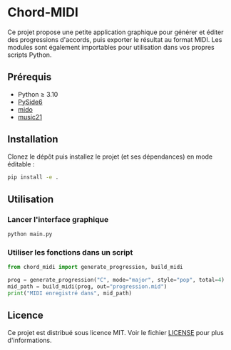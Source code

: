 # Chord-MIDI

Ce projet propose une petite application graphique pour générer et éditer des progressions d'accords, puis exporter le résultat au format MIDI. Les modules sont également importables pour utilisation dans vos propres scripts Python.

## Prérequis

- Python ≥ 3.10
- [PySide6](https://pypi.org/project/PySide6/)
- [mido](https://pypi.org/project/mido/)
- [music21](https://pypi.org/project/music21/)

## Installation

Clonez le dépôt puis installez le projet (et ses dépendances) en mode éditable :

```bash
pip install -e .
```

## Utilisation

### Lancer l'interface graphique

```bash
python main.py
```

### Utiliser les fonctions dans un script

```python
from chord_midi import generate_progression, build_midi

prog = generate_progression("C", mode="major", style="pop", total=4)
mid_path = build_midi(prog, out="progression.mid")
print("MIDI enregistré dans", mid_path)
```

## Licence

Ce projet est distribué sous licence MIT. Voir le fichier [LICENSE](LICENSE) pour plus d'informations.
